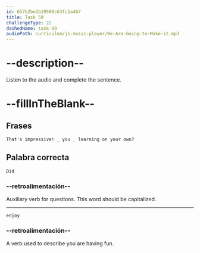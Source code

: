 ```yaml
---
id: 657b2be1b19500c63fc1a467
title: Task 59
challengeType: 22
dashedName: task-59
audioPath: curriculum/js-music-player/We-Are-Going-to-Make-it.mp3
---
```


<!--
Audio reference

Tom: That's impressive! Did you enjoy learning on your own?

-->

# --description--

Listen to the audio and complete the sentence.

# --fillInTheBlank--

## Frases

`That's impressive! _ you _ learning on your own?`

## Palabra correcta

`Did`

### --retroalimentación--

Auxiliary verb for questions. This word should be capitalized.

---

`enjoy`

### --retroalimentación--

A verb used to describe you are having fun.

